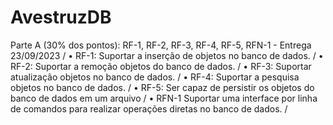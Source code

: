 # AvestruzDB

Parte A (30% dos pontos): RF-1, RF-2, RF-3, RF-4, RF-5, RFN-1 - Entrega 23/09/2023 /
• RF-1: Suportar a inserção de objetos no banco de dados. /
• RF-2: Suportar a remoção objetos do banco de dados. /
• RF-3: Suportar atualização objetos no banco de dados. /
• RF-4: Suportar a pesquisa objetos no banco de dados. /
• RF-5: Ser capaz de persistir os objetos do banco de dados em um arquivo /
• RFN-1 Suportar uma interface por linha de comandos para realizar operações diretas no
banco de dados. /
